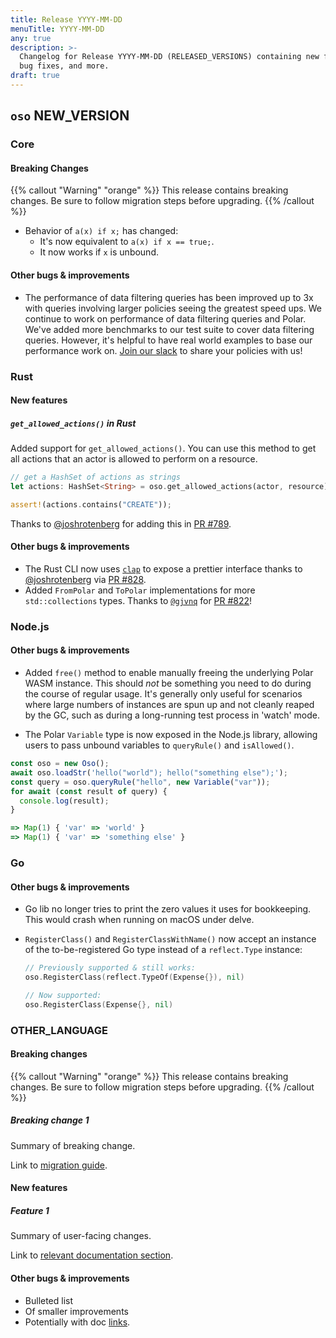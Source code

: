 ```yaml
---
title: Release YYYY-MM-DD
menuTitle: YYYY-MM-DD
any: true
description: >-
  Changelog for Release YYYY-MM-DD (RELEASED_VERSIONS) containing new features,
  bug fixes, and more.
draft: true
---
```


## `oso` NEW_VERSION

### Core

#### Breaking Changes

{{% callout "Warning" "orange" %}}
  This release contains breaking changes. Be sure to follow migration steps
  before upgrading.
{{% /callout %}}

- Behavior of `a(x) if x;` has changed:
  - It's now equivalent to `a(x) if x == true;`.
  - It now works if `x` is unbound.

#### Other bugs & improvements

- The performance of data filtering queries has been improved up to 3x
  with queries involving larger policies seeing the greatest speed ups.
  We continue to work on performance of data filtering queries
  and Polar. We've added more benchmarks to our test suite to cover data
  filtering queries. However, it's helpful to have real world examples
  to base our performance work on. [Join our slack](https://join-slack.osohq.com)
  to share your policies with us!

### Rust

#### New features

##### `get_allowed_actions()` in Rust

Added support for `get_allowed_actions()`. You can use this method to
get all actions that an actor is allowed to perform on a resource.

```rust
// get a HashSet of actions as strings
let actions: HashSet<String> = oso.get_allowed_actions(actor, resource)?;

assert!(actions.contains("CREATE"));
```

Thanks to [@joshrotenberg](https://github.com/joshrotenberg) for adding this in [PR #789](https://github.com/osohq/oso/pull/789).

#### Other bugs & improvements

- The Rust CLI now uses [`clap`](https://crates.io/crates/clap) to expose a
  prettier interface thanks to
  [@joshrotenberg](https://github.com/joshrotenberg) via [PR
  #828](https://github.com/osohq/oso/pull/828).
 - Added `FromPolar` and `ToPolar` implementations for more `std::collections` types.
  Thanks to [`@gjvnq`](https://github.com/gjvnq) for [PR #822](https://github.com/osohq/oso/pull/822)!

### Node.js

#### Other bugs & improvements

- Added `free()` method to enable manually freeing the underlying Polar WASM
  instance. This should *not* be something you need to do during the course of
  regular usage. It's generally only useful for scenarios where large numbers
  of instances are spun up and not cleanly reaped by the GC, such as during a
  long-running test process in 'watch' mode.

- The Polar `Variable` type is now exposed in the Node.js library, allowing users to pass unbound variables to `queryRule()` and `isAllowed()`.

```js
const oso = new Oso();
await oso.loadStr('hello("world"); hello("something else");');
const query = oso.queryRule("hello", new Variable("var"));
for await (const result of query) {
  console.log(result);
}

=> Map(1) { 'var' => 'world' }
=> Map(1) { 'var' => 'something else' }
```

### Go

#### Other bugs & improvements

- Go lib no longer tries to print the zero values it uses for bookkeeping. This
  would crash when running on macOS under delve.
- `RegisterClass()` and `RegisterClassWithName()` now accept an instance of the
  to-be-registered Go type instead of a `reflect.Type` instance:

  ```go
  // Previously supported & still works:
  oso.RegisterClass(reflect.TypeOf(Expense{}), nil)

  // Now supported:
  oso.RegisterClass(Expense{}, nil)
  ```

### OTHER_LANGUAGE

#### Breaking changes

<!-- TODO: remove warning and replace with "None" if no breaking changes. -->

{{% callout "Warning" "orange" %}}
  This release contains breaking changes. Be sure to follow migration steps
  before upgrading.
{{% /callout %}}

##### Breaking change 1

Summary of breaking change.

Link to [migration guide]().

#### New features

##### Feature 1

Summary of user-facing changes.

Link to [relevant documentation section]().

#### Other bugs & improvements

- Bulleted list
- Of smaller improvements
- Potentially with doc [links]().

